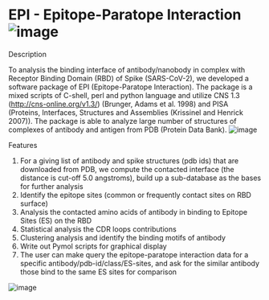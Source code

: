 # EPI - Epitope-Paratope Interaction ![image](https://user-images.githubusercontent.com/75588673/224588219-5080cb8f-83c0-4d87-86ac-88bada48967d.png)

Description

To analysis the binding interface of antibody/nanobody in complex with Receptor Binding Domain (RBD) of Spike (SARS-CoV-2), we developed a software package of EPI (Epitope-Paratope Interaction).  The package is a mixed scripts of C-shell, perl and python language and utilize CNS 1.3 (http://cns-online.org/v1.3/) (Brunger, Adams et al. 1998) and PISA (Proteins, Interfaces, Structures and Assemblies (Krissinel and Henrick 2007)).  The package is able to analyze large number of structures of complexes of antibody and antigen from PDB (Protein Data Bank).
![image](https://user-images.githubusercontent.com/75588673/224588248-6a721908-05f3-4666-94a2-7e06f913df78.png)

Features

1.	For a giving list of antibody and spike structures (pdb ids) that are downloaded from PDB,  we compute the contacted interface (the distance is cut-off 5.0 angstroms), build up a sub-database as the bases for further analysis
2.	Identify the epitope sites (common or frequently contact sites on RBD surface)
3.	Analysis the contacted amino acids of antibody in binding to Epitope Sites (ES) on the RBD
4.	Statistical analysis the CDR loops contributions
5.	Clustering analysis and identify the binding motifs of antibody
6.	Write out Pymol scripts for graphical display
7.	The user can make query the epitope-paratope interaction data for a specific antibody/pdb-id/class/ES-sites, and ask for the similar antibody those bind to the same ES sites for comparison

![image](https://user-images.githubusercontent.com/75588673/224588369-bad6d523-0867-471a-9967-b2e40d6c88d1.png)

